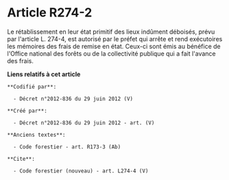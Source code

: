 # Article R274-2

Le rétablissement en leur état primitif des lieux indûment déboisés, prévu par l'article L. 274-4, est autorisé par le préfet
qui arrête et rend exécutoires les mémoires des frais de remise en état. Ceux-ci sont émis au bénéfice de l'Office national
des forêts ou de la collectivité publique qui a fait l'avance des frais.

**Liens relatifs à cet article**

	**Codifié par**:

	  - Décret n°2012-836 du 29 juin 2012 (V)

	**Créé par**:

	  - Décret n°2012-836 du 29 juin 2012 - art. (V)

	**Anciens textes**:

	  - Code forestier - art. R173-3 (Ab)

	**Cite**:

	  - Code forestier (nouveau) - art. L274-4 (V)
